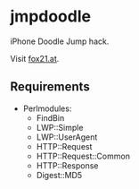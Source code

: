 # jmpdoodle
iPhone Doodle Jump hack.

Visit [fox21.at](http://fox21.at).

## Requirements
- Perlmodules:
	- FindBin
	- LWP::Simple
	- LWP::UserAgent
	- HTTP::Request
	- HTTP::Request::Common
	- HTTP::Response
	- Digest::MD5
